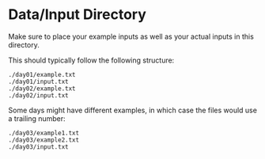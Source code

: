 # Data/Input Directory

Make sure to place your example inputs as well as your actual inputs in this directory.

This should typically follow the following structure:

    ./day01/example.txt
    ./day01/input.txt
    ./day02/example.txt
    ./day02/input.txt

Some days might have different examples, in which case the files would use a trailing number:

    ./day03/example1.txt
    ./day03/example2.txt
    ./day03/input.txt
